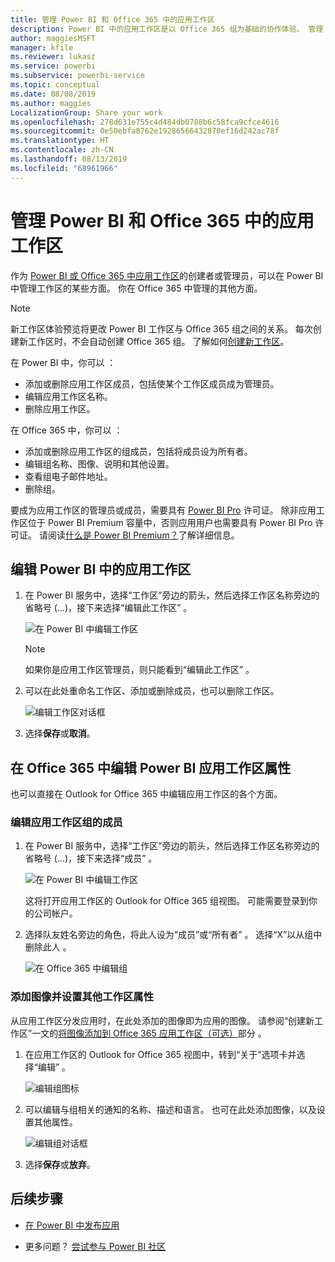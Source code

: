 ```yaml
---
title: 管理 Power BI 和 Office 365 中的应用工作区
description: Power BI 中的应用工作区是以 Office 365 组为基础的协作体验。 管理 Power BI 和 Office 365 中的应用工作区。
author: maggiesMSFT
manager: kfile
ms.reviewer: lukasz
ms.service: powerbi
ms.subservice: powerbi-service
ms.topic: conceptual
ms.date: 08/08/2019
ms.author: maggies
LocalizationGroup: Share your work
ms.openlocfilehash: 278d631e755c4d484db0788b6c58fca9cfce4616
ms.sourcegitcommit: 0e50ebfa8762e19286566432870ef16d242ac78f
ms.translationtype: HT
ms.contentlocale: zh-CN
ms.lasthandoff: 08/13/2019
ms.locfileid: "68961966"
---
```

# <a name="manage-your-app-workspace-in-power-bi-and-office-365"></a>管理 Power BI 和 Office 365 中的应用工作区

作为 [Power BI 或 Office 365 中应用工作区](service-create-distribute-apps.md)的创建者或管理员，可以在 Power BI 中管理工作区的某些方面。 你在 Office 365 中管理的其他方面。

> [!NOTE]
> 新工作区体验预览将更改 Power BI 工作区与 Office 365 组之间的关系。 每次创建新工作区时，不会自动创建 Office 365 组。 了解如何[创建新工作区](service-create-the-new-workspaces.md)。

在 Power BI 中，你可以  ：

* 添加或删除应用工作区成员，包括使某个工作区成员成为管理员。
* 编辑应用工作区名称。
* 删除应用工作区。

在 Office 365 中，你可以  ：

* 添加或删除应用工作区的组成员，包括将成员设为所有者。
* 编辑组名称、图像、说明和其他设置。
* 查看组电子邮件地址。
* 删除组。

要成为应用工作区的管理员或成员，需要具有 [Power BI Pro](service-features-license-type.md) 许可证。 除非应用工作区位于 Power BI Premium 容量中，否则应用用户也需要具有 Power BI Pro 许可证。 请阅读[什么是 Power BI Premium？](service-premium-what-is.md)了解详细信息。

## <a name="edit-your-app-workspace-in-power-bi"></a>编辑 Power BI 中的应用工作区

1. 在 Power BI 服务中，选择“工作区”旁边的箭头，然后选择工作区名称旁边的省略号 (…)，接下来选择“编辑此工作区”   。

   ![在 Power BI 中编辑工作区](media/service-manage-app-workspace-in-power-bi-and-office-365/power-bi-app-ellipsis.png)

   > [!NOTE]
   > 如果你是应用工作区管理员，则只能看到“编辑此工作区”  。

1. 可以在此处重命名工作区、添加或删除成员，也可以删除工作区。

   ![编辑工作区对话框](media/service-manage-app-workspace-in-power-bi-and-office-365/power-bi-app-edit-workspace.png)

1. 选择**保存**或**取消**。

## <a name="edit-power-bi-app-workspace-properties-in-office-365"></a>在 Office 365 中编辑 Power BI 应用工作区属性

也可以直接在 Outlook for Office 365 中编辑应用工作区的各个方面。

### <a name="edit-the-members-of-the-app-workspace-group"></a>编辑应用工作区组的成员

1. 在 Power BI 服务中，选择“工作区”旁边的箭头，然后选择工作区名称旁边的省略号 (…)，接下来选择“成员”   。

   ![在 Power BI 中编辑工作区](media/service-manage-app-workspace-in-power-bi-and-office-365/power-bi-app-ellipsis-members.png)

   这将打开应用工作区的 Outlook for Office 365 组视图。 可能需要登录到你的公司帐户。

1. 选择队友姓名旁边的角色，将此人设为“成员”或“所有者”   。 选择“X”以从组中删除此人  。

   ![在 Office 365 中编辑组](media/service-manage-app-workspace-in-power-bi-and-office-365/pbi_managegroupo365.png)

### <a name="add-an-image-and-set-other-workspace-properties"></a>添加图像并设置其他工作区属性

从应用工作区分发应用时，在此处添加的图像即为应用的图像。 请参阅“创建新工作区”一文的[将图像添加到 Office 365 应用工作区（可选）](service-create-workspaces.md#add-an-image-to-your-office-365-app-workspace-optional)部分  。

1. 在应用工作区的 Outlook for Office 365 视图中，转到“关于”选项卡并选择“编辑”   。

    ![编辑组图标](media/service-manage-app-workspace-in-power-bi-and-office-365/pbi_editgroupo365.png)
1. 可以编辑与组相关的通知的名称、描述和语言。 也可在此处添加图像，以及设置其他属性。

   ![编辑组对话框](media/service-manage-app-workspace-in-power-bi-and-office-365/pbi_editgrpo365dialog.png)

1. 选择**保存**或**放弃**。

## <a name="next-steps"></a>后续步骤

* [在 Power BI 中发布应用](service-create-distribute-apps.md)

* 更多问题？ [尝试参与 Power BI 社区](http://community.powerbi.com/)
